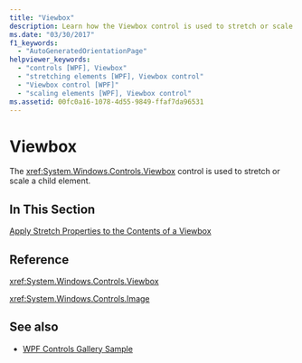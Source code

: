 ```yaml
---
title: "Viewbox"
description: Learn how the Viewbox control is used to stretch or scale a child element in Windows Presentation Foundation (WPF) applications.
ms.date: "03/30/2017"
f1_keywords: 
  - "AutoGeneratedOrientationPage"
helpviewer_keywords: 
  - "controls [WPF], Viewbox"
  - "stretching elements [WPF], Viewbox control"
  - "Viewbox control [WPF]"
  - "scaling elements [WPF], Viewbox control"
ms.assetid: 00fc0a16-1078-4d55-9849-ffaf7da96531
---
```

# Viewbox
The <xref:System.Windows.Controls.Viewbox> control is used to stretch or scale a child element.  
  
## In This Section  
 [Apply Stretch Properties to the Contents of a Viewbox](how-to-apply-stretch-properties-to-the-contents-of-a-viewbox.md)  
  
## Reference  
 <xref:System.Windows.Controls.Viewbox>  
  
 <xref:System.Windows.Controls.Image>  
  
## See also

- [WPF Controls Gallery Sample](https://github.com/Microsoft/WPF-Samples/tree/master/Getting%20Started/ControlsAndLayout)
